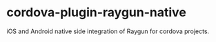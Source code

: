 # cordova-plugin-raygun-native
iOS and Android native side integration of Raygun for cordova projects.
